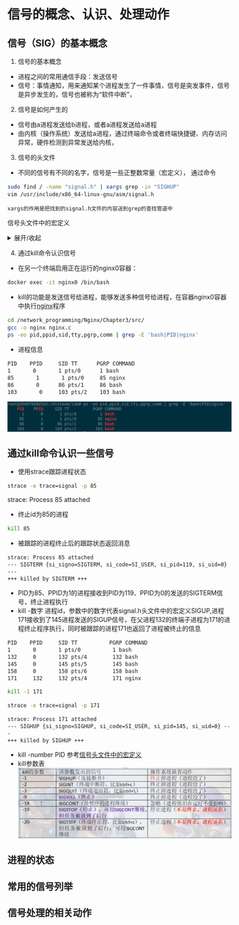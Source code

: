 # 信号的概念、认识、处理动作

## 信号（SIG）的基本概念
1. 信号的基本概念  
* 进程之间的常用通信手段：发送信号
* 信号：事情通知，用来通知某个进程发生了一件事情，信号是突发事件，信号是异步发生的，信号也被称为“软件中断”，
2. 信号是如何产生的  
* 信号由a进程发送给b进程，或者a进程发送给a进程
* 由内核（操作系统）发送给a进程，通过终端命令或者终端快捷键、内存访问异常，硬件检测到异常发送给内核，
3. 信号的头文件
* 不同的信号有不同的名字，信号是一些正整数常量（宏定义），
通过命令
```bash
sudo find / -name "signal.h" | xargs grep -in "SIGHUP"
vim /usr/include/x86_64-linux-gnu/asm/signal.h
```
```
xargs的作用是把找到的signal.h文件的内容送到grep的查找管道中
```
 信号头文件中的宏定义
 <details><summary>展开/收起</summary>
<pre><code>
#define SIGHUP           1
#define SIGINT           2
#define SIGQUIT          3
#define SIGILL           4
#define SIGTRAP          5
#define SIGABRT          6
#define SIGIOT           6
#define SIGBUS           7
#define SIGFPE           8
#define SIGKILL          9
#define SIGUSR1         10
#define SIGSEGV         11
#define SIGUSR2         12
#define SIGPIPE         13
#define SIGALRM         14
#define SIGTERM         15
#define SIGSTKFLT       16
#define SIGCHLD         17
#define SIGCONT         18
#define SIGSTOP         19
#define SIGTSTP         20
#define SIGTTIN         21
#define SIGTTOU         22
#define SIGURG          23
#define SIGXCPU         24
#define SIGXFSZ         25
#define SIGVTALRM       26
#define SIGPROF         27
#define SIGWINCH        28
#define SIGIO           29
#define SIGPOLL         SIGIO
/*
#define SIGLOST         29
*/
#define SIGPWR          30
#define SIGSYS          31
#define SIGUNUSED       31

/* These should not be considered constants from userland.  */
#define SIGRTMIN        32
#define SIGRTMAX        _NSIG
</code></pre>
</details>  

4. 通过kill命令认识信号
* 在另一个终端启用正在运行的nginx0容器：
```bash
docker exec -it nginx0 /bin/bash
```
* kill的功能是发送信号给进程，能够发送多种信号给进程，在容器nginx0容器中执行[nginx](./src/nginx.c)程序
```bash
cd /network_programming/Nginx/Chapter3/src/
gcc -o nginx nginx.c   
ps -eo pid,ppid,sid,tty,pgrp,comm | grep -E 'bash|PID|nginx'
```
* 进程信息
```
PID    PPID     SID TT      PGRP COMMAND
1       0       1 pts/0      1 bash
85       1       1 pts/0     85 nginx
86       0      86 pts/1     86 bash
103       0     103 pts/2    103 bash

```
![查看进程](./docs/查看进程id.png)

## 通过kill命令认识一些信号
* 使用strace跟踪进程状态
```bash
strace -e trace=signal -p 85
```
strace: Process 85 attached

* 终止id为85的进程
```bash
kill 85
```
* 被跟踪的进程终止后的跟踪状态返回消息
```
strace: Process 85 attached
--- SIGTERM {si_signo=SIGTERM, si_code=SI_USER, si_pid=119, si_uid=0} ---
+++ killed by SIGTERM +++

```
* PID为85、PPID为1的进程接收到PID为119、PPID为0的发送的SIGTERM信号，终止进程执行
* kill -数字 进程id，参数中的数字代表signal.h头文件中的宏定义SIGUP,进程171接收到了145进程发送的SIGUP信号，在父进程132的终端子进程为171的进程终止程序执行，同时被跟踪的进程171也返回了进程被终止的信息
```
PID    PPID     SID TT          PGRP COMMAND
1       0       1 pts/0          1 bash
132     0       132 pts/4        132 bash
145     0       145 pts/5        145 bash
158     0       158 pts/6        158 bash
171     132     132 pts/4        171 nginx
```
```bash
kill -1 171
```
```bash
strace -e trace=signal -p 171
```

```
strace: Process 171 attached
--- SIGHUP {si_signo=SIGHUP, si_code=SI_USER, si_pid=145, si_uid=0} ---
+++ killed by SIGHUP +++
```
* kill -number PID 参考[信号头文件中的宏定义](#信号（SIG）的基本概念)
* kill参数表![](./docs/kill参数.png)

## 进程的状态

##  常用的信号列举

## 信号处理的相关动作

